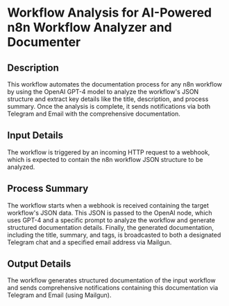 # Workflow Analysis for AI-Powered n8n Workflow Analyzer and Documenter

## Description
This workflow automates the documentation process for any n8n workflow by using the OpenAI GPT-4 model to analyze the workflow's JSON structure and extract key details like the title, description, and process summary. Once the analysis is complete, it sends notifications via both Telegram and Email with the comprehensive documentation.

## Input Details
The workflow is triggered by an incoming HTTP request to a webhook, which is expected to contain the n8n workflow JSON structure to be analyzed.

## Process Summary
The workflow starts when a webhook is received containing the target workflow's JSON data. This JSON is passed to the OpenAI node, which uses GPT-4 and a specific prompt to analyze the workflow and generate structured documentation details. Finally, the generated documentation, including the title, summary, and tags, is broadcasted to both a designated Telegram chat and a specified email address via Mailgun.

## Output Details
The workflow generates structured documentation of the input workflow and sends comprehensive notifications containing this documentation via Telegram and Email (using Mailgun).
